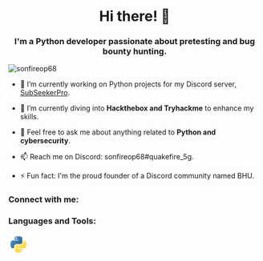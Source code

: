 <h1 align="center">Hi there! 👋</h1>

<h3 align="center">I'm a Python developer passionate about pretesting and bug bounty hunting.</h3>

<p align="left"> <img src="https://komarev.com/ghpvc/?username=sonfireop68&label=Profile%20views&color=0e75b6&style=flat" alt="sonfireop68" /> </p>

- 🔭 I’m currently working on Python projects for my Discord server, [SubSeekerPro](https://github.com/SonfireOP68/SubSeekerPro).

- 🌱 I’m currently diving into **Hackthebox and Tryhackme** to enhance my skills.

- 💬 Feel free to ask me about anything related to **Python and cybersecurity**.

- 📫 Reach me on Discord: sonfireop68#quakefire_5g.

- ⚡ Fun fact: I'm the proud founder of a Discord community named BHU.

<h3 align="left">Connect with me:</h3>
<p align="left">
  <!-- Add your social media links here -->
</p>

<h3 align="left">Languages and Tools:</h3>
<p align="left"> <a href="https://www.python.org" target="_blank" rel="noreferrer"> <img src="https://raw.githubusercontent.com/devicons/devicon/master/icons/python/python-original.svg" alt="python" width="40" height="40"/> </a> </p>
